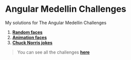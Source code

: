 # Angular Medellin Challenges

My solutions for The Angular Medellin Challenges

1. **[Random faces](./1_RandomFaces)**
2. **[Animation faces](./2_Animations)**
3. **[Chuck Norris jokes](./3_ChuckNorris)**


> You can see all the challenges **[here](https://github.com/angular-medellin/meetup/blob/master/assets/2.%20challenges/README.md#2-challenges-)**
